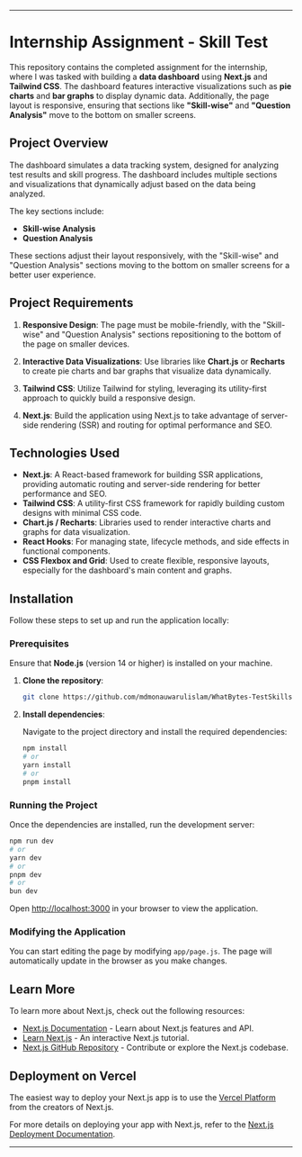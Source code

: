 
---

# Internship Assignment - Skill Test

This repository contains the completed assignment for the internship, where I was tasked with building a **data dashboard** using **Next.js** and **Tailwind CSS**. The dashboard features interactive visualizations such as **pie charts** and **bar graphs** to display dynamic data. Additionally, the page layout is responsive, ensuring that sections like **"Skill-wise"** and **"Question Analysis"** move to the bottom on smaller screens.

## Project Overview

The dashboard simulates a data tracking system, designed for analyzing test results and skill progress. The dashboard includes multiple sections and visualizations that dynamically adjust based on the data being analyzed. 

The key sections include:
- **Skill-wise Analysis**
- **Question Analysis**
  
These sections adjust their layout responsively, with the "Skill-wise" and "Question Analysis" sections moving to the bottom on smaller screens for a better user experience.

## Project Requirements

1. **Responsive Design**: The page must be mobile-friendly, with the "Skill-wise" and "Question Analysis" sections repositioning to the bottom of the page on smaller devices.
   
2. **Interactive Data Visualizations**: Use libraries like **Chart.js** or **Recharts** to create pie charts and bar graphs that visualize data dynamically.
   
3. **Tailwind CSS**: Utilize Tailwind for styling, leveraging its utility-first approach to quickly build a responsive design.
   
4. **Next.js**: Build the application using Next.js to take advantage of server-side rendering (SSR) and routing for optimal performance and SEO.

## Technologies Used

- **Next.js**: A React-based framework for building SSR applications, providing automatic routing and server-side rendering for better performance and SEO.
- **Tailwind CSS**: A utility-first CSS framework for rapidly building custom designs with minimal CSS code.
- **Chart.js / Recharts**: Libraries used to render interactive charts and graphs for data visualization.
- **React Hooks**: For managing state, lifecycle methods, and side effects in functional components.
- **CSS Flexbox and Grid**: Used to create flexible, responsive layouts, especially for the dashboard's main content and graphs.

## Installation

Follow these steps to set up and run the application locally:

### Prerequisites

Ensure that **Node.js** (version 14 or higher) is installed on your machine.

1. **Clone the repository**:

   ```bash
   git clone https://github.com/mdmonauwarulislam/WhatBytes-TestSkills.git
   ```

2. **Install dependencies**:

   Navigate to the project directory and install the required dependencies:

   ```bash
   npm install
   # or
   yarn install
   # or
   pnpm install
   ```

### Running the Project

Once the dependencies are installed, run the development server:

```bash
npm run dev
# or
yarn dev
# or
pnpm dev
# or
bun dev
```

Open [http://localhost:3000](http://localhost:3000) in your browser to view the application.

### Modifying the Application

You can start editing the page by modifying `app/page.js`. The page will automatically update in the browser as you make changes.

## Learn More

To learn more about Next.js, check out the following resources:

- [Next.js Documentation](https://nextjs.org/docs) - Learn about Next.js features and API.
- [Learn Next.js](https://nextjs.org/learn) - An interactive Next.js tutorial.
- [Next.js GitHub Repository](https://github.com/vercel/next.js) - Contribute or explore the Next.js codebase.

## Deployment on Vercel

The easiest way to deploy your Next.js app is to use the [Vercel Platform](https://vercel.com/new?utm_medium=default-template&filter=next.js&utm_source=create-next-app&utm_campaign=create-next-app-readme) from the creators of Next.js.

For more details on deploying your app with Next.js, refer to the [Next.js Deployment Documentation](https://nextjs.org/docs/app/building-your-application/deploying).

---
